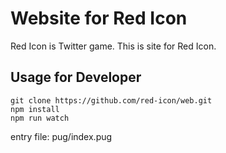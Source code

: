 # Website for Red Icon
Red Icon is Twitter game. This is site for Red Icon.

## Usage for Developer
```
git clone https://github.com/red-icon/web.git
npm install
npm run watch
```
entry file: pug/index.pug
